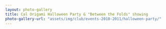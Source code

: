 ```yaml
---
layout: photo-gallery
title: Cal Origami Halloween Party & "Between the Folds" showing
photo-gallery-url: "assets/img/club/events-2010-2011/halloween-party/"
---
```

